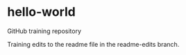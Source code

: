 # hello-world
GitHub training repository

Training edits to the readme file in the readme-edits branch.
